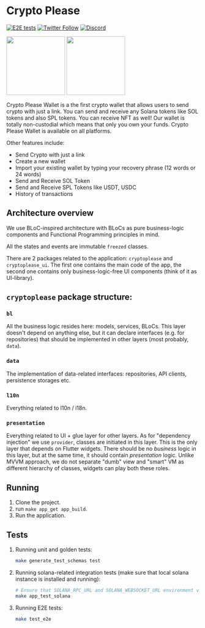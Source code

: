 # Crypto Please

[![E2E tests](https://github.com/cryptoplease/cryptoplease-dart/actions/workflows/e2e_tests.yml/badge.svg)](https://github.com/cryptoplease/cryptoplease-dart/actions/workflows/e2e_tests.yml)
[![Twitter Follow](https://img.shields.io/twitter/follow/cryptopleasecom?style=social)](https://twitter.com/cryptopleasecom)
[![Discord](https://img.shields.io/discord/943071824525262849?label=Discord)](https://discord.gg/wK6WX7974J)

[<img src="https://cdn.animaapp.com/projects/60f68843e4a8f4765ef9aee6/releases/62063634af75239eab619754/img/apple-appstore@2x.png" width="153">](https://apps.apple.com/us/app/crypto-please/id1559625715)
[<img src="https://cdn.animaapp.com/projects/60f68843e4a8f4765ef9aee6/releases/62063634af75239eab619754/img/googleplay-store@2x.png" width="153">](https://play.google.com/store/apps/details?id=com.pleasecrypto.flutter)

Crypto Please Wallet is a the first crypto wallet that allows users to send crypto with just a link. You can send and receive any Solana tokens like SOL tokens and also SPL tokens. You can receive NFT as well! Our wallet is totally non-custodial which means that only you own your funds. Crypto Please Wallet is available on all platforms.

Other features include:
- Send Crypto with just a link
- Create a new wallet
- Import your existing wallet by typing your recovery phrase (12 words or 24 words)
- Send and Receive SOL Token
- Send and Receive SPL Tokens like USDT, USDC
- History of transactions


## Architecture overview

We use BLoC-inspired architecture with BLoCs as pure business-logic components and Functional Programming principles in mind.

All the states and events are immutable `freezed` classes.

There are 2 packages related to the application: `cryptoplease` and `cryptoplease_ui`. The first one contains the main code of the app, the second one contains only business-logic-free UI components (think of it as UI-library).

## `cryptoplease` package structure:

### `bl`

All the business logic resides here: models, services, BLoCs. This layer doesn't depend on anything else, but it can declare interfaces (e.g. for repositories) that should be implemented in other layers (most probably, `data`).

### `data`

The implementation of data-related interfaces: repositories, API clients, persistence storages etc.

### `l10n`

Everything related to l10n / i18n.

### `presentation`

Everything related to UI + glue layer for other layers. As for "dependency injection" we use `provider`, classes are initiated in this layer. This is the only layer that depends on Flutter widgets. There should be no *business* logic in this layer, but at the same time, it should contain *presentation* logic. Unlike MVVM approach, we do not separate "dumb" view and "smart" VM as different hierarchy of classes, widgets can play both these roles.

## Running

1. Clone the project.
2. run `make app_get app_build`.
3. Run the application.

## Tests

1. Running unit and golden tests:
   ```sh
   make generate_test_schemas test
   ```
2. Running solana-related integration tests (make sure that local solana instance is installed and running):
   ```sh
   # Ensure that SOLANA_RPC_URL and SOLANA_WEBSOCKET_URL environment variables are set
   make app_test_solana
   ```
3. Running E2E tests:
   ```sh
   make test_e2e
   ```
